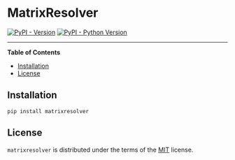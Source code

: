 # MatrixResolver

[![PyPI - Version](https://img.shields.io/pypi/v/matrixresolver.svg)](https://pypi.org/project/matrixresolver)
[![PyPI - Python Version](https://img.shields.io/pypi/pyversions/matrixresolver.svg)](https://pypi.org/project/matrixresolver)

-----

**Table of Contents**

- [Installation](#installation)
- [License](#license)

## Installation

```console
pip install matrixresolver
```

## License

`matrixresolver` is distributed under the terms of the [MIT](https://spdx.org/licenses/MIT.html) license.
